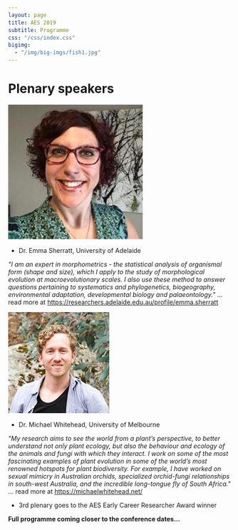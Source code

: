 ```yaml
---
layout: page
title: AES 2019
subtitle: Programme
css: "/css/index.css"
bigimg:
  - "/img/big-imgs/fish1.jpg" 
---
```


# Plenary speakers

![Emma Sherratt](/img/profiles/Emma_Sherratt.jpeg)

* Dr. Emma Sherratt, University of Adelaide

*"I am an expert in morphometrics - the statistical analysis of organismal form (shape and size), which I apply to the study of morphological evolution at macroevolutionary scales. I also use these method to answer questions pertaining to systematics and phylogenetics, biogeography, environmental adaptation, developmental biology and palaeontology."* ... read more at https://researchers.adelaide.edu.au/profile/emma.sherratt

![Michael Whitehead](/img/profiles/Michael_Whitehead.jpg)

* Dr. Michael Whitehead, University of Melbourne

*"My research aims to see the world from a plant’s perspective, to better understand not only plant ecology, but also the behaviour and ecology of the animals and fungi with which they interact. I work on some of the most fascinating examples of plant evolution in some of the world’s most renowned hotspots for plant biodiversity. For example, I have worked on sexual mimicry in Australian orchids, specialized orchid-fungi relationships in south-west Australia, and the incredible long-tongue fly of South Africa."* ... read more at https://michaelwhitehead.net/

* 3rd plenary goes to the AES Early Career Researcher Award winner


 **Full programme coming closer to the conference dates...**
